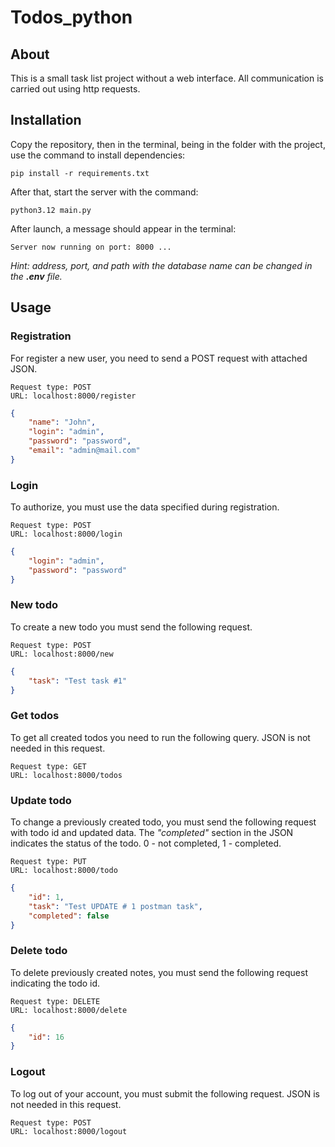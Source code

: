 # Todos_python

## About
This is a small task list project without a web interface. All communication is carried out using http requests.

## Installation
Copy the repository, then in the terminal, being in the folder with the project, use the command to install dependencies: 
```
pip install -r requirements.txt
```

After that, start the server with the command:
```
python3.12 main.py
```

After launch, a message should appear in the terminal:
```
Server now running on port: 8000 ...
```

*Hint: address, port, and path with the database name can be changed in the **.env** file.*

## Usage

### Registration
For register a new user, you need to send a POST request with attached JSON.

    Request type: POST
    URL: localhost:8000/register

```json
{
    "name": "John",
    "login": "admin",
    "password": "password",
    "email": "admin@mail.com"
}
```

### Login
To authorize, you must use the data specified during registration.

    Request type: POST
    URL: localhost:8000/login
```json
{
    "login": "admin",
    "password": "password"
}
```

### New todo
To create a new todo you must send the following request.

    Request type: POST
    URL: localhost:8000/new
```json
{
    "task": "Test task #1"
}
```

### Get todos
To get all created todos you need to run the following query. JSON is not needed in this request.

    Request type: GET
    URL: localhost:8000/todos


### Update todo
To change a previously created todo, you must send the following request with todo id and updated data. The *"completed"* section in the JSON indicates the status of the todo. 0 - not completed, 1 - completed.

    Request type: PUT
    URL: localhost:8000/todo
```json
{
    "id": 1,
    "task": "Test UPDATE # 1 postman task",
    "completed": false
}
```

### Delete todo
To delete previously created notes, you must send the following request indicating the todo id.

    Request type: DELETE
    URL: localhost:8000/delete
```json
{
    "id": 16
}
```

### Logout
To log out of your account, you must submit the following request. JSON is not needed in this request.

    Request type: POST
    URL: localhost:8000/logout